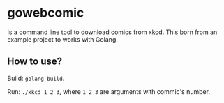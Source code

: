 # gowebcomic

Is a command line tool to download comics from xkcd. This born from an example project to works with Golang.

## How to use?

Build:  `golang build`.

Run: `./xkcd 1 2 3`, where `1 2 3` are arguments with commic's number.
